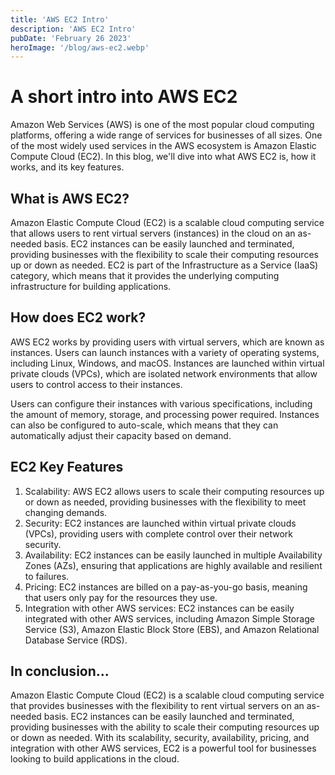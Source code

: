 ```yaml
---
title: 'AWS EC2 Intro'
description: 'AWS EC2 Intro'
pubDate: 'February 26 2023'
heroImage: '/blog/aws-ec2.webp'
---
```


# A short intro into AWS EC2

Amazon Web Services (AWS) is one of the most popular cloud computing platforms, offering a wide range of services for businesses of all sizes. One of the most widely used services in the AWS ecosystem is Amazon Elastic Compute Cloud (EC2). In this blog, we'll dive into what AWS EC2 is, how it works, and its key features.

## What is AWS EC2?
Amazon Elastic Compute Cloud (EC2) is a scalable cloud computing service that allows users to rent virtual servers (instances) in the cloud on an as-needed basis. EC2 instances can be easily launched and terminated, providing businesses with the flexibility to scale their computing resources up or down as needed. EC2 is part of the Infrastructure as a Service (IaaS) category, which means that it provides the underlying computing infrastructure for building applications.

## How does EC2 work?
AWS EC2 works by providing users with virtual servers, which are known as instances. Users can launch instances with a variety of operating systems, including Linux, Windows, and macOS. Instances are launched within virtual private clouds (VPCs), which are isolated network environments that allow users to control access to their instances.

Users can configure their instances with various specifications, including the amount of memory, storage, and processing power required. Instances can also be configured to auto-scale, which means that they can automatically adjust their capacity based on demand.

## EC2 Key Features
1. Scalability: AWS EC2 allows users to scale their computing resources up or down as needed, providing businesses with the flexibility to meet changing demands.
2. Security: EC2 instances are launched within virtual private clouds (VPCs), providing users with complete control over their network security.
3. Availability: EC2 instances can be easily launched in multiple Availability Zones (AZs), ensuring that applications are highly available and resilient to failures.
4. Pricing: EC2 instances are billed on a pay-as-you-go basis, meaning that users only pay for the resources they use.
5. Integration with other AWS services: EC2 instances can be easily integrated with other AWS services, including Amazon Simple Storage Service (S3), Amazon Elastic Block Store (EBS), and Amazon Relational Database Service (RDS).

## In conclusion...
Amazon Elastic Compute Cloud (EC2) is a scalable cloud computing service that provides businesses with the flexibility to rent virtual servers on an as-needed basis. EC2 instances can be easily launched and terminated, providing businesses with the ability to scale their computing resources up or down as needed. With its scalability, security, availability, pricing, and integration with other AWS services, EC2 is a powerful tool for businesses looking to build applications in the cloud.